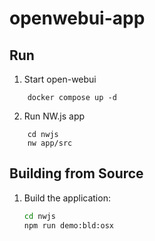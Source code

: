 # openwebui-app

## Run

1. Start open-webui

```shell
    docker compose up -d
```

2. Run NW.js app

```shell
    cd nwjs
    nw app/src
```

## Building from Source

1. Build the application:

    ```bash
    cd nwjs
    npm run demo:bld:osx 
    ```
